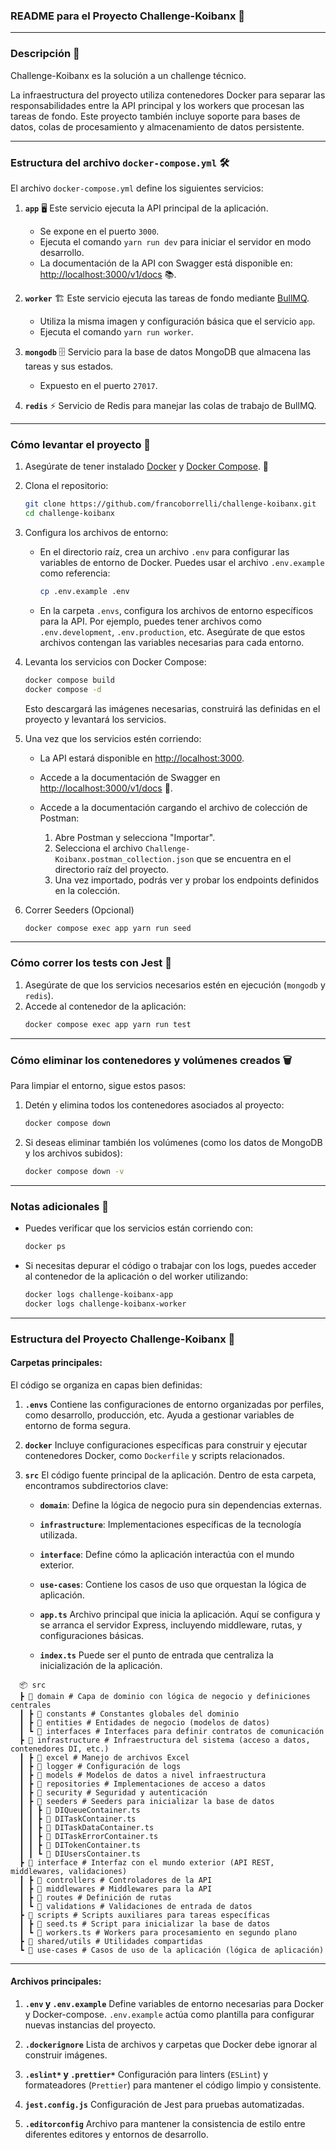 ### **README para el Proyecto Challenge-Koibanx** 🚀

---

### **Descripción** 📄

Challenge-Koibanx es la solución a un challenge técnico.

La infraestructura del proyecto utiliza contenedores Docker para separar las responsabilidades entre la API principal y los workers que procesan las tareas de fondo. Este proyecto también incluye soporte para bases de datos, colas de procesamiento y almacenamiento de datos persistente.

---

### **Estructura del archivo `docker-compose.yml`** 🛠️

El archivo `docker-compose.yml` define los siguientes servicios:

1. **`app`** 🖥️
   Este servicio ejecuta la API principal de la aplicación.

   - Se expone en el puerto `3000`.
   - Ejecuta el comando `yarn run dev` para iniciar el servidor en modo desarrollo.
   - La documentación de la API con Swagger está disponible en: [http://localhost:3000/v1/docs](http://localhost:3000/v1/docs) 📚.

2. **`worker`** 🏗️
   Este servicio ejecuta las tareas de fondo mediante [BullMQ](https://docs.bullmq.io/).

   - Utiliza la misma imagen y configuración básica que el servicio `app`.
   - Ejecuta el comando `yarn run worker`.

3. **`mongodb`** 🗄️
   Servicio para la base de datos MongoDB que almacena las tareas y sus estados.

   - Expuesto en el puerto `27017`.

4. **`redis`** ⚡
   Servicio de Redis para manejar las colas de trabajo de BullMQ.

---

### **Cómo levantar el proyecto** 🚀

1. Asegúrate de tener instalado [Docker](https://www.docker.com/) y [Docker Compose](https://docs.docker.com/compose/). 🐳

2. Clona el repositorio:
   ```bash
   git clone https://github.com/francoborrelli/challenge-koibanx.git
   cd challenge-koibanx
   ```
3. Configura los archivos de entorno:

   - En el directorio raíz, crea un archivo `.env` para configurar las variables de entorno de Docker. Puedes usar el archivo `.env.example` como referencia:

     ```bash
     cp .env.example .env
     ```

   - En la carpeta `.envs`, configura los archivos de entorno específicos para la API. Por ejemplo, puedes tener archivos como `.env.development`, `.env.production`, etc. Asegúrate de que estos archivos contengan las variables necesarias para cada entorno.

4. Levanta los servicios con Docker Compose:

   ```bash
   docker compose build
   docker compose -d
   ```

   Esto descargará las imágenes necesarias, construirá las definidas en el proyecto y levantará los servicios.

5. Una vez que los servicios estén corriendo:

   - La API estará disponible en [http://localhost:3000](http://localhost:3000).
   - Accede a la documentación de Swagger en [http://localhost:3000/v1/docs](http://localhost:3000/v1/docs) 📖.
   - Accede a la documentación cargando el archivo de colección de Postman:

     1. Abre Postman y selecciona "Importar".
     2. Selecciona el archivo `Challenge-Koibanx.postman_collection.json` que se encuentra en el directorio raíz del proyecto.
     3. Una vez importado, podrás ver y probar los endpoints definidos en la colección.

6. Correr Seeders (Opcional)

   ```bash
   docker compose exec app yarn run seed
   ```

---

### **Cómo correr los tests con Jest** 🧪

1. Asegúrate de que los servicios necesarios estén en ejecución (`mongodb` y `redis`).
2. Accede al contenedor de la aplicación:
   ```bash
   docker compose exec app yarn run test
   ```

---

### **Cómo eliminar los contenedores y volúmenes creados** 🗑️

Para limpiar el entorno, sigue estos pasos:

1. Detén y elimina todos los contenedores asociados al proyecto:
   ```bash
   docker compose down
   ```
2. Si deseas eliminar también los volúmenes (como los datos de MongoDB y los archivos subidos):
   ```bash
   docker compose down -v
   ```

---

### **Notas adicionales** 📝

- Puedes verificar que los servicios están corriendo con:
  ```bash
  docker ps
  ```
- Si necesitas depurar el código o trabajar con los logs, puedes acceder al contenedor de la aplicación o del worker utilizando:
  ```bash
  docker logs challenge-koibanx-app
  docker logs challenge-koibanx-worker
  ```

---

### **Estructura del Proyecto Challenge-Koibanx** 📂

#### **Carpetas principales**:

El código se organiza en capas bien definidas:

1. **`.envs`**
   Contiene las configuraciones de entorno organizadas por perfiles, como desarrollo, producción, etc. Ayuda a gestionar variables de entorno de forma segura.

2. **`docker`**
   Incluye configuraciones específicas para construir y ejecutar contenedores Docker, como `Dockerfile` y scripts relacionados.

3. **`src`**
   El código fuente principal de la aplicación. Dentro de esta carpeta, encontramos subdirectorios clave:

   - **`domain`**: Define la lógica de negocio pura sin dependencias externas.

   - **`infrastructure`**: Implementaciones específicas de la tecnología utilizada.

   - **`interface`**: Define cómo la aplicación interactúa con el mundo exterior.

   - **`use-cases`**: Contiene los casos de uso que orquestan la lógica de aplicación.

   - **`app.ts`**
     Archivo principal que inicia la aplicación. Aquí se configura y se arranca el servidor Express, incluyendo middleware, rutas, y configuraciones básicas.

   - **`index.ts`**
     Puede ser el punto de entrada que centraliza la inicialización de la aplicación.

```
  📦 src
  ┣ 📂 domain # Capa de dominio con lógica de negocio y definiciones centrales
  ┃ ┣ 📂 constants # Constantes globales del dominio
  ┃ ┣ 📂 entities # Entidades de negocio (modelos de datos)
  ┃ ┗ 📂 interfaces # Interfaces para definir contratos de comunicación
  ┣ 📂 infrastructure # Infraestructura del sistema (acceso a datos, contenedores DI, etc.)
  ┃ ┣ 📂 excel # Manejo de archivos Excel
  ┃ ┣ 📂 logger # Configuración de logs
  ┃ ┣ 📂 models # Modelos de datos a nivel infraestructura
  ┃ ┣ 📂 repositories # Implementaciones de acceso a datos
  ┃ ┣ 📂 security # Seguridad y autenticación
  ┃ ┣ 📂 seeders # Seeders para inicializar la base de datos
  ┃ ┃ ┣ 📜 DIQueueContainer.ts
  ┃ ┃ ┣ 📜 DITaskContainer.ts
  ┃ ┃ ┣ 📜 DITaskDataContainer.ts
  ┃ ┃ ┣ 📜 DITaskErrorContainer.ts
  ┃ ┃ ┣ 📜 DITokenContainer.ts
  ┃ ┃ ┗ 📜 DIUsersContainer.ts
  ┣ 📂 interface # Interfaz con el mundo exterior (API REST, middlewares, validaciones)
  ┃ ┣ 📂 controllers # Controladores de la API
  ┃ ┣ 📂 middlewares # Middlewares para la API
  ┃ ┣ 📂 routes # Definición de rutas
  ┃ ┗ 📂 validations # Validaciones de entrada de datos
  ┣ 📂 scripts # Scripts auxiliares para tareas específicas
  ┃ ┣ 📜 seed.ts # Script para inicializar la base de datos
  ┃ ┗ 📜 workers.ts # Workers para procesamiento en segundo plano
  ┣ 📂 shared/utils # Utilidades compartidas
  ┗ 📂 use-cases # Casos de uso de la aplicación (lógica de aplicación)
```

---

#### **Archivos principales**:

1. **`.env` y `.env.example`**
   Define variables de entorno necesarias para Docker y Docker-compose. `.env.example` actúa como plantilla para configurar nuevas instancias del proyecto.

2. **`.dockerignore`**
   Lista de archivos y carpetas que Docker debe ignorar al construir imágenes.

3. **`.eslint*` y `.prettier*`**
   Configuración para linters (`ESLint`) y formateadores (`Prettier`) para mantener el código limpio y consistente.

4. **`jest.config.js`**
   Configuración de Jest para pruebas automatizadas.

5. **`.editorconfig`**
   Archivo para mantener la consistencia de estilo entre diferentes editores y entornos de desarrollo.
